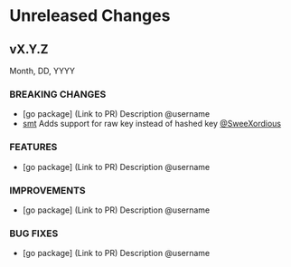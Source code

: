 # Unreleased Changes

## vX.Y.Z

Month, DD, YYYY

### BREAKING CHANGES

- [go package] (Link to PR) Description @username
- [smt](https://github.com/celestiaorg/smt/pull/64) Adds support for raw key instead of hashed key [@SweeXordious](https://github.com/SweeXordious)

### FEATURES

- [go package] (Link to PR) Description @username

### IMPROVEMENTS

- [go package] (Link to PR) Description @username

### BUG FIXES

- [go package] (Link to PR) Description @username
